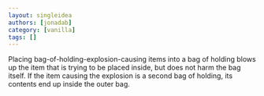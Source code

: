 ```yaml
---
layout: singleidea
authors: [jonadab]
category: [vanilla]
tags: []
---
```

Placing bag-of-holding-explosion-causing items into a bag of holding blows up the item that is trying to be placed inside, but does not harm the bag itself. If the item causing the explosion is a second bag of holding, its contents end up inside the outer bag.
